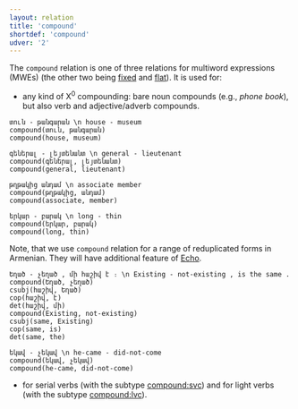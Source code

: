 ```yaml
---
layout: relation
title: 'compound'
shortdef: 'compound'
udver: '2'
---
```


The `compound` relation is one of three relations for multiword expressions (MWEs) (the other two being [fixed]() and [flat]()). It is used for:

- any kind of X<sup>0</sup> compounding: bare noun compounds (e.g., *phone book*), but also verb and
adjective/adverb compounds.

~~~ sdparse
տուն - թանգարան \n house - museum
compound(տուն, թանգարան)
compound(house, museum)
~~~

~~~ sdparse
գեներալ - լեյտենանտ \n general - lieutenant
compound(գեներալ, լեյտենանտ)
compound(general, lieutenant)
~~~

~~~ sdparse
թղթակից անդամ \n associate member
compound(թղթակից, անդամ)
compound(associate, member)
~~~

~~~ sdparse
երկար - բարակ \n long - thin
compound(երկար, բարակ)
compound(long, thin)
~~~

Note, that we use `compound` relation for a range of reduplicated forms in Armenian. They will have additional feature of [Echo]().

~~~ sdparse
Եղած - չեղած , մի հաշիվ է ։ \n Existing - not-existing , is the same .
compound(Եղած, չեղած)
csubj(հաշիվ, Եղած)
cop(հաշիվ, է)
det(հաշիվ, մի)
compound(Existing, not-existing)
csubj(same, Existing)
cop(same, is)
det(same, the)
~~~

~~~ sdparse
եկավ - չեկավ \n he-came - did-not-come
compound(եկավ, չեկավ)
compound(he-came, did-not-come)
~~~

- for serial verbs (with the subtype [compound:svc]()) and for light verbs (with the subtype [compound:lvc]()).
